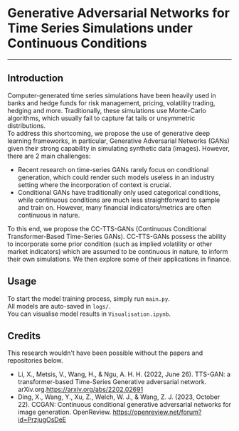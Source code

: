 # Generative Adversarial Networks for Time Series Simulations under Continuous Conditions
---
## Introduction
Computer-generated time series simulations have been heavily used in banks and hedge funds for risk management, pricing, volatility trading, hedging and more. Traditionally, these simulations use Monte-Carlo algorithms, which usually fail to capture fat tails or unsymmetric distributions.
<br>
To address this shortcoming, we propose the use of generative deep learning frameworks, in particular, Generative Adversarial Networks (GANs) given their strong capability in simulating synthetic data (images). However, there are 2 main challenges:
- Recent research on time-series GANs rarely focus on conditional generation, which could render such models useless in an industry setting where the incorporation of context is crucial.
- Conditional GANs have traditionally only used categorical conditions, while continuous conditions are much less straightforward to sample and train on. However, many financial indicators/metrics are often continuous in nature.

To this end, we propose the CC-TTS-GANs (Continuous Conditional Transformer-Based Time-Series GANs). CC-TTS-GANs possess the ability to incorporate some prior condition (such as implied volatility or other market indicators) which are assumed to be continuous in nature, to inform their own simulations. We then explore some of their applications in finance.

## Usage
To start the model training process, simply run `main.py`. <br>
All models are auto-saved in `logs/`. <br>
You can visualise model results in `Visualisation.ipynb`.

## Credits
This research wouldn't have been possible without the papers and repositories below.
- Li, X., Metsis, V., Wang, H., & Ngu, A. H. H. (2022, June 26). TTS-GAN: a transformer-based Time-Series Generative adversarial network. arXiv.org.https://arxiv.org/abs/2202.02691
- Ding, X., Wang, Y., Xu, Z., Welch, W. J., & Wang, Z. J. (2023, October 22). CCGAN: Continuous conditional generative adversarial networks for image generation. OpenReview. https://openreview.net/forum?id=PrzjugOsDeE